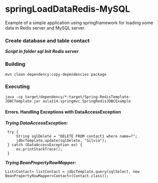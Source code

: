 # springLoadDataRedis-MySQL
Example of a simple application using springframework for loading some data in Redis server and MySQL server.

### Create database and table contact

_**Script in folder sql**_
_**Init Redis server**_

### Building     
    mvn clean dependency:copy-dependencies package

### Executing     
    java -cp target/dependency/*:target/Spring-RedisTemplate-JDBCTemplate.jar aula114.springmvc.SpringRedisJDBCExample

#### Errors. Handling Exceptions with DataAccessException

_**Trying DataAccessException:**_        


     try {
         String sqlDelete = "DELETE FROM contact1 where name=?";
         jdbcTemplate.update(sqlDelete, "Silvia");
     } catch (DataAccessException ex) {
         ex.printStackTrace();
     }

_**Trying BeanPropertyRowMapper:**_

    List<Contact> listContact = jdbcTemplate.query(sqlSelect, new BeanPropertyRowMapper<Contact>(Contact.class)); 

